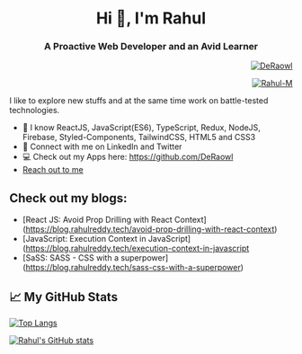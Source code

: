
<h1 align="center">Hi 👋, I'm Rahul	</h1>

<h3 align="center">A Proactive Web Developer and an Avid Learner</h3>

<p align="right"> <a href="https://github.com/DeRaowl" target="blank"><img src="https://img.shields.io/twitter/follow/DeRaowl?logo=twitter&style=for-the-badge" alt="DeRaowl" /></a> </p>
<p align="right"> <a href="https://in.linkedin.com/in/rahul-m-504441141" target="blank"><img src="https://img.shields.io/badge/LinkedIn-0077B5?style=for-the-badge&logo=linkedin&logoColor=white" alt="Rahul-M" /></a> </p>


I like to explore new stuffs and at the same time work on battle-tested technologies.

- 🔨 I know ReactJS, JavaScript(ES6), TypeScript, Redux, NodeJS, Firebase, Styled-Components, TailwindCSS, HTML5 and CSS3
- 📲 Connect with me on LinkedIn and Twitter
- 💻 Check out my Apps here: https://github.com/DeRaowl
- <a href="mailto:rahulreddy9m@gmail.com">Reach out to me</a></p>

## Check out my blogs:
<!-- BLOG-POST-LIST:START -->
- [React JS: Avoid Prop Drilling with React Context] (https://blog.rahulreddy.tech/avoid-prop-drilling-with-react-context)
- [JavaScript: Execution Context in JavaScript] (https://blog.rahulreddy.tech/execution-context-in-javascript
- [SaSS: SASS - CSS with a superpower] (https://blog.rahulreddy.tech/sass-css-with-a-superpower)
<!-- BLOG-POST-LIST:END -->

## &#x1f4c8; My GitHub Stats

[![Top Langs](https://github-readme-stats.vercel.app/api/top-langs/?username=DeRaowl&hide=jupyter%20notebook,html,css&theme=radical)](https://github.com/anuraghazra/github-readme-stats)

[![Rahul's GitHub stats](https://github-readme-stats.vercel.app/api?username=DeRaowl&theme=radical)](https://github.com/anuraghazra/github-readme-stats)
